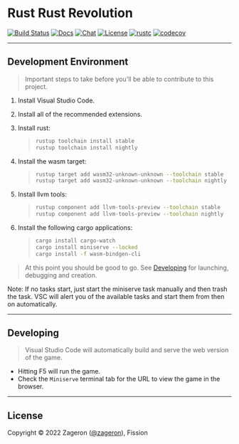 # Rust Rust Revolution

[![Build Status]][actions]
[![Docs]][mdbook]
[![Chat]][discord]
[![License]][license file]
[![rustc](https://img.shields.io/badge/rustc-1.64-lightgray.svg?style=round)](https://www.rust-lang.org/)
[![codecov](https://codecov.io/gh/flashflashrevolution/rrr/branch/main/graph/badge.svg?token=2V0ZGQ04IK)](https://codecov.io/gh/flashflashrevolution/rrr)

[actions]: https://github.com/flashflashrevolution/rrr/actions?query=branch%3Amain
[build status]: https://img.shields.io/github/workflow/status/flashflashrevolution/rrr/CI/main?logo=github
[chat]: https://img.shields.io/discord/196381154880782336?logo=discord
[discord]: https://discord.gg/ffr
[docs]: https://img.shields.io/badge/docs-book-blue?logo=gitbook
[license]: https://img.shields.io/github/license/flashflashrevolution/rrr?color=blue
[license file]: LICENSE
[mdbook]: https://rrr.flashflashrevolution.com/book/

---

## Development Environment

> Important steps to take before you'll be able to contribute to this project.

1. Install Visual Studio Code.
2. Install all of the recommended extensions.
3. Install rust:

   > ```sh
   > rustup toolchain install stable
   > rustup toolchain install nightly
   > ```

4. Install the wasm target:

   > ```sh
   > rustup target add wasm32-unknown-unknown --toolchain stable
   > rustup target add wasm32-unknown-unknown --toolchain nightly
   > ```

5. Install llvm tools:

   > ```sh
   > rustup component add llvm-tools-preview --toolchain stable
   > rustup component add llvm-tools-preview --toolchain nightly
   > ```

6. Install the following cargo applications:

   > ```sh
   > cargo install cargo-watch
   > cargo install miniserve --locked
   > cargo install -f wasm-bindgen-cli
   > ```

> At this point you should be good to go.
> See [Developing](#developing) for launching, debugging and creation.

Note: If no tasks start, just start the miniserve task manually and then trash the task.
VSC will alert you of the available tasks and start them from then on automatically.

---

## Developing

> Visual Studio Code will automatically build and serve the web version of the game.

- Hitting F5 will run the game.
- Check the `Miniserve` terminal tab for the URL to view the game in the browser.

---

## License

Copyright © 2022 Zageron ([@zageron](https://twitter.com/zageron)), Fission
